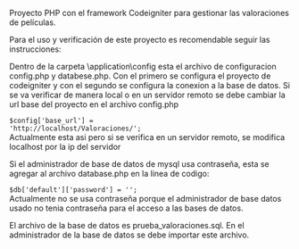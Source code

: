 Proyecto PHP con el framework Codeigniter para gestionar las valoraciones de películas.

Para el uso y verificación de este proyecto es recomendable seguir las instrucciones:

Dentro de la carpeta \application\config esta el archivo de configuracion config.php y databese.php. Con el primero se configura el proyecto de codeigniter y con el segundo se configura la conexion a la base de datos. Si se va verificar de manera local o en un servidor remoto se debe cambiar la url base del proyecto en el archivo config.php

<code>$config['base_url'] = 'http://localhost/Valoraciones/';</code><br>
Actualmente esta asi pero si se verifica en un servidor remoto, se modifica localhost por la ip del servidor

Si el administrador de base de datos de mysql usa contraseña, esta se agregar al archivo database.php en la linea de codigo:

<code>$db['default']['password'] = '';</code><br>
Actualmente no se usa contraseña porque el administrador de base datos usado no tenia contraseña para el acceso a las bases de datos.

El archivo de la base de datos es prueba_valoraciones.sql. En el administrador de la base de datos se debe importar este archivo.
